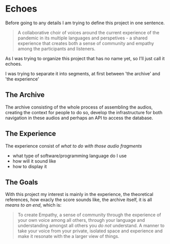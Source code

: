 # Echoes

Before going to any details I am trying to define this project in one sentence.

> A collaborative choir of voices around the current experience of the pandemic in its multiple languages and perspetives - a shared experience that creates both a sense of community and empathy among the participants and listeners.  


As I was trying to organize this project that has no name yet, so I'll just call it echoes.

I was trying to separate it into segments, at first between 'the archive' and 'the experience'

## The Archive

The archive consisting of the whole process of assembling the audios, creating the context for people to do so, develop the infrastructure for both navigation in these audios and perhaps an API to access the database.

## The Experience

The experience consist of *what to do with those audio fragments*
- what type of software/programming language do I use
- how will it sound like 
- how to display it

## The Goals

With this project my interest is mainly in the experience, the theoretical references, how exacly the score sounds like, the archive itself, it is all *means to an end*, which is:

> To create Empathy, a sense of community through the experience of your own voice among all others, through your language and understanding amongst all others you *do not* understand. A manner to take your voice from your private, isolated space and experience and make it resonate with the a larger view of things.  